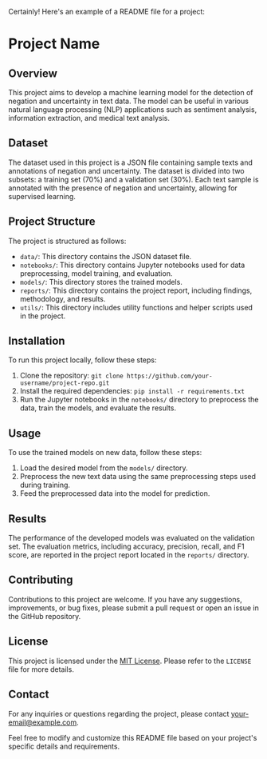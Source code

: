 Certainly! Here's an example of a README file for a project:

# Project Name

## Overview
This project aims to develop a machine learning model for the detection of negation and uncertainty in text data. The model can be useful in various natural language processing (NLP) applications such as sentiment analysis, information extraction, and medical text analysis.

## Dataset
The dataset used in this project is a JSON file containing sample texts and annotations of negation and uncertainty. The dataset is divided into two subsets: a training set (70%) and a validation set (30%). Each text sample is annotated with the presence of negation and uncertainty, allowing for supervised learning.

## Project Structure
The project is structured as follows:
- `data/`: This directory contains the JSON dataset file.
- `notebooks/`: This directory contains Jupyter notebooks used for data preprocessing, model training, and evaluation.
- `models/`: This directory stores the trained models.
- `reports/`: This directory contains the project report, including findings, methodology, and results.
- `utils/`: This directory includes utility functions and helper scripts used in the project.

## Installation
To run this project locally, follow these steps:
1. Clone the repository: `git clone https://github.com/your-username/project-repo.git`
2. Install the required dependencies: `pip install -r requirements.txt`
3. Run the Jupyter notebooks in the `notebooks/` directory to preprocess the data, train the models, and evaluate the results.

## Usage
To use the trained models on new data, follow these steps:
1. Load the desired model from the `models/` directory.
2. Preprocess the new text data using the same preprocessing steps used during training.
3. Feed the preprocessed data into the model for prediction.

## Results
The performance of the developed models was evaluated on the validation set. The evaluation metrics, including accuracy, precision, recall, and F1 score, are reported in the project report located in the `reports/` directory.

## Contributing
Contributions to this project are welcome. If you have any suggestions, improvements, or bug fixes, please submit a pull request or open an issue in the GitHub repository.

## License
This project is licensed under the [MIT License](https://opensource.org/licenses/MIT). Please refer to the `LICENSE` file for more details.

## Contact
For any inquiries or questions regarding the project, please contact [your-email@example.com](mailto:your-email@example.com).

Feel free to modify and customize this README file based on your project's specific details and requirements.
